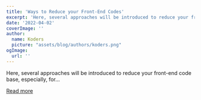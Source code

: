 ```yaml
---
title: 'Ways to Reduce your Front-End Codes'
excerpt: 'Here, several approaches will be introduced to reduce your front-end code base, especially, for...'
date: '2022-04-02'
coverImage: ''
author:
  name: Koders
  picture: "assets/blog/authors/koders.png"
ogImage:
  url: ''
---
```


Here, several approaches will be introduced to reduce your front-end code base, especially, for...

[Read more](https://dev.to/zhcalvin/ways-to-reduce-your-front-end-codes-30hl)
